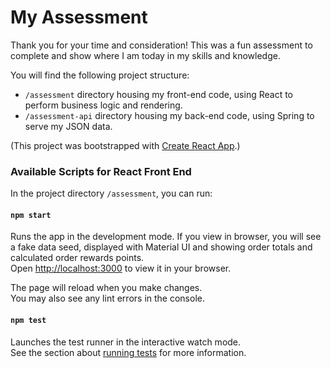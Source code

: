 # My Assessment

Thank you for your time and consideration! This was a fun assessment to complete and show where I am today in my skills and knowledge.

You will find the following project structure: 

- `/assessment` directory housing my front-end code, using React to perform business logic and rendering.
- `/assessment-api` directory housing my back-end code, using Spring to serve my JSON data.

(This project was bootstrapped with [Create React App](https://github.com/facebook/create-react-app).)

### Available Scripts for React Front End

In the project directory `/assessment`, you can run:

#### `npm start`

Runs the app in the development mode. If you view in browser, you will see a fake data seed, displayed with Material UI and showing order totals and calculated order rewards points.\
Open [http://localhost:3000](http://localhost:3000) to view it in your browser.

The page will reload when you make changes.\
You may also see any lint errors in the console.

#### `npm test`

Launches the test runner in the interactive watch mode.\
See the section about [running tests](https://facebook.github.io/create-react-app/docs/running-tests) for more information.